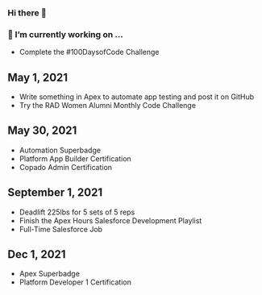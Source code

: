 ### Hi there 👋

### 🔭 I’m currently working on ...
- Complete the #100DaysofCode Challenge

## May 1, 2021 
- Write something in Apex to automate app testing and post it on GitHub
- Try the RAD Women Alumni Monthly Code Challenge 
## May 30, 2021 
- Automation Superbadge 
- Platform App Builder Certification
- Copado Admin Certification 
## September 1, 2021 
- Deadlift 225lbs for 5 sets of 5 reps
- Finish the Apex Hours Salesforce Development Playlist
- Full-Time Salesforce Job
## Dec 1, 2021 
- Apex Superbadge  
- Platform Developer 1 Certification 


